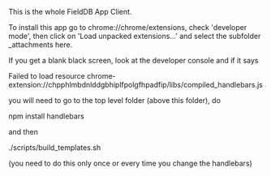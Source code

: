 This is the whole FieldDB App Client.

To install this app go to chrome://chrome/extensions, check
'developer mode', then click on 'Load unpacked extensions...' and
select the subfolder _attachments here.

If you get a blank black screen, look at the developer console and if it says

Failed to load resource chrome-extension://chpphlmbdnlddgbhiplfpolgfhpadfip/libs/compiled_handlebars.js

you will need to go to the top level folder (above this folder), do

npm install handlebars

and then

./scripts/build_templates.sh 

(you need to do this only once or every time you change the handlebars)
